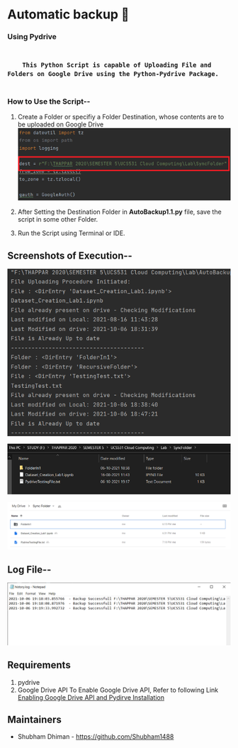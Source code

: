 
# Automatic backup 📁
### Using Pydrive


<h3>
  <code>
    This Python Script is capable of Uploading File and Folders on Google Drive using the Python-Pydrive Package.
  </code>
</h3>


### How to Use the Script-- 
1. Create a Folder or specifiy a Folder Destination, whose contents are to be uploaded on Google Drive
![FOLDER](https://github.com/Shubham1488/AutoBackup/blob/master/Photos/DestinationFolder.png)

2. After Setting the Destination Folder in **AutoBackup1.1.py** file, save the script in some other Folder.
3. Run the Script using Terminal or IDE.

## Screenshots of Execution--
![LOG](https://github.com/Shubham1488/AutoBackup/blob/master/Photos/Execution.png)

![LOCAL](https://github.com/Shubham1488/AutoBackup/blob/master/Photos/Local.png)

![DRIVE](https://github.com/Shubham1488/AutoBackup/blob/master/Photos/Drive.png)

## Log File-- 
![Log](https://github.com/Shubham1488/AutoBackup/blob/master/Photos/LogFile.png)


## Requirements
1. pydrive
2. Google Drive API
    To Enable Google Drive API, Refer to following Link
[Enabling Google Drive API and Pydirve Installation](https://medium.com/@annissouames99/how-to-upload-files-automatically-to-drive-with-python-ee19bb13dda)


## Maintainers
 * Shubham Dhiman - https://github.com/Shubham1488
